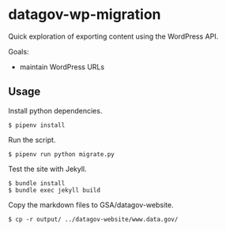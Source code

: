 # datagov-wp-migration

Quick exploration of exporting content using the WordPress API.

Goals:
- maintain WordPress URLs


## Usage

Install python dependencies.

    $ pipenv install

Run the script.

    $ pipenv run python migrate.py

Test the site with Jekyll.

    $ bundle install
    $ bundle exec jekyll build

Copy the markdown files to GSA/datagov-website.

    $ cp -r output/ ../datagov-website/www.data.gov/
